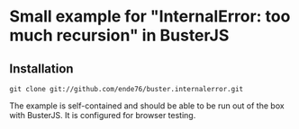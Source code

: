 # Small example for "InternalError: too much recursion" in BusterJS

## Installation

    git clone git://github.com/ende76/buster.internalerror.git

The example is self-contained and should be able to be run out of the box with BusterJS. It is configured for browser testing.